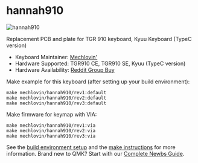 # hannah910

![hannah910](https://i.imgur.com/n8WN5Z7.jpg)

Replacement PCB and plate for TGR 910 keyboard, Kyuu Keyboard (TypeC version)  

* Keyboard Maintainer: [Mechlovin'](https://github.com/mechlovin)
* Hardware Supported: TGR910 CE, TGR910 SE, Kyuu (TypeC version)
* Hardware Availability: [Reddit Group Buy](https://www.reddit.com/r/mechmarket/comments/dhwvbn/gb_1015_update_hannah_910_group_buy_tgr_910/)

Make example for this keyboard (after setting up your build environment):

    make mechlovin/hannah910/rev1:default
    make mechlovin/hannah910/rev2:default
    make mechlovin/hannah910/rev3:default

Make firmware for keymap with VIA:

    make mechlovin/hannah910/rev1:via
    make mechlovin/hannah910/rev2:via
    make mechlovin/hannah910/rev3:via

See the [build environment setup](https://docs.qmk.fm/#/getting_started_build_tools) and the [make instructions](https://docs.qmk.fm/#/getting_started_make_guide) for more information. Brand new to QMK? Start with our [Complete Newbs Guide](https://docs.qmk.fm/#/newbs).

